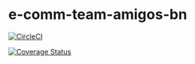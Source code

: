 # e-comm-team-amigos-bn
[![CircleCI](https://circleci.com/gh/atlp-rwanda/e-comm-team-amigos-bn.svg?style=svg&circle-token=98f879ef16fb4e3428dcc029a5d03636afbeb563)](https://github.com/atlp-rwanda/e-comm-team-amigos-bn/pulls)

[![Coverage Status](https://coveralls.io/repos/github/atlp-rwanda/e-comm-team-amigos-bn/badge.svg?branch=develop)](https://coveralls.io/github/atlp-rwanda/e-comm-team-amigos-bn?branch=develop)
